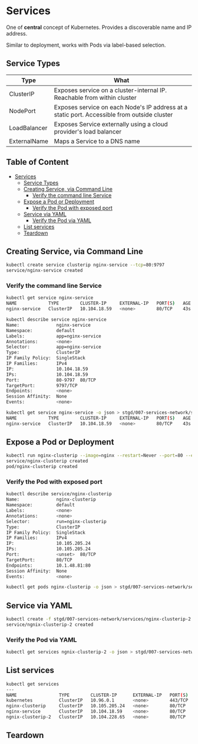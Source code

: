 # Services

One of __central__ concept of Kubernetes.
Provides a discoverable name and IP address.

Similar to deployment, works with Pods via label-based selection.

## Service Types

| Type | What |
|---   |---   |
|ClusterIP | Exposes service on a cluster-internal IP. Reachable from within cluster|
|NodePort| Exposes service on each Node's IP address at a static port. Accessible from outside cluster|
|LoadBalancer|Exposes Service externally using a cloud provider's load balancer|
|ExternalName| Maps a Service to a DNS name|


## Table of Content  <!-- omit in toc -->

- [Services](#services)
  - [Service Types](#service-types)
  - [Creating Service, via Command Line](#creating-service-via-command-line)
    - [Verify the command line Service](#verify-the-command-line-service)
  - [Expose a Pod or Deployment](#expose-a-pod-or-deployment)
    - [Verify the Pod with exposed port](#verify-the-pod-with-exposed-port)
  - [Service via YAML](#service-via-yaml)
    - [Verify the Pod via YAML](#verify-the-pod-via-yaml)
  - [List services](#list-services)
  - [Teardown](#teardown)

## Creating Service, via Command Line

```bash
kubectl create service clusterip nginx-service --tcp=80:9797
service/nginx-service created
```

### Verify the command line Service

```bash
kubectl get service nginx-service
NAME            TYPE        CLUSTER-IP     EXTERNAL-IP   PORT(S)   AGE
nginx-service   ClusterIP   10.104.18.59   <none>        80/TCP    43s
```

```bash
kubectl describe service nginx-service
Name:              nginx-service
Namespace:         default
Labels:            app=nginx-service
Annotations:       <none>
Selector:          app=nginx-service
Type:              ClusterIP
IP Family Policy:  SingleStack
IP Families:       IPv4
IP:                10.104.18.59
IPs:               10.104.18.59
Port:              80-9797  80/TCP
TargetPort:        9797/TCP
Endpoints:         <none>
Session Affinity:  None
Events:            <none>
```

```bash
kubectl get service nginx-service -o json > stgd/007-services-network/services/clusterip-service-dump.json
NAME            TYPE        CLUSTER-IP     EXTERNAL-IP   PORT(S)   AGE
nginx-service   ClusterIP   10.104.18.59   <none>        80/TCP    43s
```

## Expose a Pod or Deployment

```bash
kubectl run nginx-clusterip --image=nginx --restart=Never --port=80 --expose
service/nginx-clusterip created
pod/nginx-clusterip created
```

### Verify the Pod with exposed port

```bash
kubectl describe service/nginx-clusterip
Name:              nginx-clusterip
Namespace:         default
Labels:            <none>
Annotations:       <none>
Selector:          run=nginx-clusterip
Type:              ClusterIP
IP Family Policy:  SingleStack
IP Families:       IPv4
IP:                10.105.205.24
IPs:               10.105.205.24
Port:              <unset>  80/TCP
TargetPort:        80/TCP
Endpoints:         10.1.48.81:80
Session Affinity:  None
Events:            <none>
```

```bash
kubectl get pods nginx-clusterip -o json > stgd/007-services-network/services/nginx-clusterip.json
```

## Service via YAML

```bash
kubectl create -f stgd/007-services-network/services/nginx-clusterip-2.yaml
service/ngnix-clusterip-2 created
```

### Verify the Pod via YAML

```bash
kubectl get services ngnix-clusterip-2 -o json > stgd/007-services-network/services/ngnix-clusterip-2.json
```

## List services

```bash
kubectl get services
---
NAME                TYPE        CLUSTER-IP      EXTERNAL-IP   PORT(S)   AGE
kubernetes          ClusterIP   10.96.0.1       <none>        443/TCP   116d
nginx-clusterip     ClusterIP   10.105.205.24   <none>        80/TCP    32m
nginx-service       ClusterIP   10.104.18.59    <none>        80/TCP    41m
ngnix-clusterip-2   ClusterIP   10.104.228.65   <none>        80/TCP    2m36s
```


## Teardown

```bash
```
